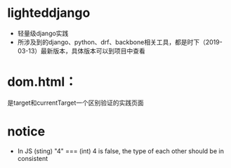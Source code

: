 # lighteddjango
  - 轻量级django实践
  - 所涉及到的django、python、drf、backbone相关工具，都是时下（2019-03-13）最新版本，具体版本可以到项目中查看

# dom.html：
是target和currentTarget一个区别验证的实践页面

# notice
- In JS  (sting) "4" === (int) 4 is false, the type of each other should be in consistent
